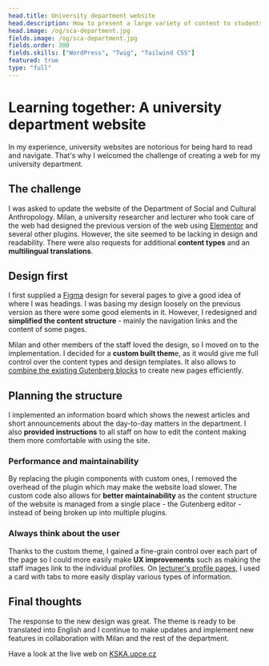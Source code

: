 ```yaml
---
head.title: University department website
head.description: How to present a large variety of content to students and alumni? Let's find out!
head.image: /og/sca-department.jpg
fields.image: /og/sca-department.jpg
fields.order: 300
fields.skills: ["WordPress", "Twig", "Tailwind CSS"]
featured: true
type: "full"
---
```


# Learning together: A university department website

In my experience, university websites are notorious for being hard to read and navigate. That's why I welcomed the challenge of creating a web for my university department.

## The challenge

I was asked to update the website of the Department of Social and Cultural Anthropology. Milan, a university researcher and lecturer who took care of the web had designed the previous version of the web using [Elementor](https://elementor.com/) and several other plugins. However, the site seemed to be lacking in design and readability. There were also requests for additional **content types** and an **multilingual translations**.

## Design first

I first supplied a [Figma](https://www.figma.com/) design for several pages to give a good idea of where I was headings. I was basing my design loosely on the previous version as there were some good elements in it. However, I redesigned and **simplified the content structure** - mainly the navigation links and the content of some pages.

Milan and other members of the staff loved the design, so I moved on to the implementation. I decided for a **custom built them**e, as it would give me full control over the content types and design templates. It also allows to [combine the existing Gutenberg blocks](/blog/wordpress-gutenberg-101) to create new pages efficiently.

## Planning the structure

I implemented an information board which shows the newest articles and short announcements about the day-to-day matters in the department. I also **provided instructions** to all staff on how to edit the content making them more comfortable with using the site.

### Performance and maintainability

By replacing the plugin components with custom ones, I removed the overhead of the plugin which may make the website load slower. The custom code also allows for **better maintainability** as the content structure of the website is managed from a single place - the Gutenberg editor - instead of being broken up into multiple plugins.

### Always think about the user

Thanks to the custom theme, I gained a fine-grain control over each part of the page so I could more easily make **UX improvements** such as making the staff images link to the individual profiles. On [lecturer's profile pages](https://kska.upce.cz/okatedre/lide/adam-horalek/), I used a card with tabs to more easily display various types of information.

## Final thoughts

The response to the new design was great. The theme is ready to be translated into English and I continue to make updates and implement new features in collaboration with Milan and the rest of the department.

Have a look at the live web on [KSKA.upce.cz](https://kska.upce.cz/)
